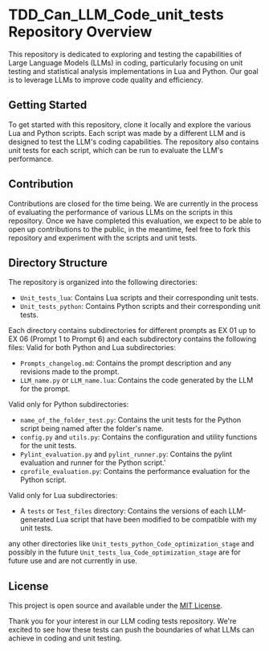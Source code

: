 # TDD_Can_LLM_Code_unit_tests Repository Overview

This repository is dedicated to exploring and testing the capabilities of Large Language Models (LLMs) in coding, particularly focusing on unit testing and statistical analysis implementations in Lua and Python. Our goal is to leverage LLMs to improve code quality and efficiency.

## Getting Started

To get started with this repository, clone it locally and explore the various Lua and Python scripts. Each script was made by a different LLM and is designed to test the LLM's coding capabilities. The repository also contains unit tests for each script, which can be run to evaluate the LLM's performance.

## Contribution

Contributions are closed for the time being. We are currently in the process of evaluating the performance of various LLMs on the scripts in this repository. Once we have completed this evaluation, we expect to be able to open up contributions to the public, in the meantime, feel free to fork this repository and experiment with the scripts and unit tests.

## Directory Structure

The repository is organized into the following directories:

- `Unit_tests_lua`: Contains Lua scripts and their corresponding unit tests.
- `Unit_tests_python`: Contains Python scripts and their corresponding unit tests.

Each directory contains subdirectories for different prompts as EX 01 up to EX 06 (Prompt 1 to Prompt 6) and each subdirectory contains the following files:
Valid for both Python and Lua subdirectories:
- `Prompts_changelog.md`: Contains the prompt description and any revisions made to the prompt.
- `LLM_name.py` or `LLM_name.lua`: Contains the code generated by the LLM for the prompt.

Valid only for Python subdirectories:
- `name_of_the_folder_test.py`: Contains the unit tests for the Python script being named after the folder's name.
- `config.py` and `utils.py`: Contains the configuration and utility functions for the unit tests.
- `Pylint_evaluation.py` and `pylint_runner.py`: Contains the pylint evaluation and runner for the Python script.'
- `cprofile_evaluation.py`: Contains the performance evaluation for the Python script.

Valid only for Lua subdirectories:
- A `tests` or `Test_files` directory: Contains the versions of each LLM-generated Lua script that have been modified to be compatible with my unit tests.

any other directories like `Unit_tests_python_Code_optimization_stage` and possibly in the future `Unit_tests_lua_Code_optimization_stage` are for future use and are not currently in use.

## License

This project is open source and available under the [MIT License](LICENSE).

Thank you for your interest in our LLM coding tests repository. We're excited to see how these tests can push the boundaries of what LLMs can achieve in coding and unit testing.
